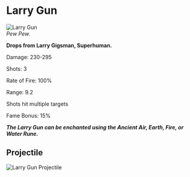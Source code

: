 
# Larry Gun

![Larry Gun](https://vwiki.valorserver.com/api/item/picture/Larry%20Gun)  
<i>Pew Pew.</i>  

**Drops from Larry Gigsman, Superhuman.**

Damage: 230-295  

Shots: 3  

Rate of Fire: 100%  

Range: 9.2  

Shots hit multiple targets  

Fame Bonus: 15%  

***The Larry Gun can be enchanted using the Ancient Air, Earth, Fire, or Water Rune.***



## Projectile

![Larry Gun Projectile](https://cdn.discordapp.com/attachments/948363279783309403/948382060266004480/unknown.png)
